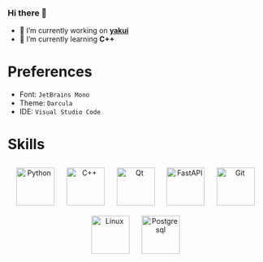 ### Hi there 👋

- 🔭 I’m currently working on [**yakui**](https://github.com/mmlvgx/yakui)
- 🌱 I’m currently learning **C++**

# Preferences
- Font: `JetBrains Mono`
- Theme: `Darcula`
- IDE: `Visual Studio Code`

# Skills
<div align="center">
  <img style="margin: 10px" src="https://profilinator.rishav.dev/skills-assets/python-original.svg" alt="Python" height="75" />
  <img style="margin: 10px" src="https://profilinator.rishav.dev/skills-assets/cplusplus-original.svg" alt="C++" height="75" />
  <img style="margin: 10px" src="https://upload.wikimedia.org/wikipedia/commons/thumb/0/0b/Qt_logo_2016.svg/2560px-Qt_logo_2016.svg.png" alt="Qt" height="75" />
  <img style="margin: 10px" src="https://cdn.worldvectorlogo.com/logos/fastapi.svg" alt="FastAPI" height="75" />
  <img style="margin: 10px" src="https://profilinator.rishav.dev/skills-assets/git-scm-icon.svg" alt="Git" height="75" />
  <img style="margin: 10px" src="https://profilinator.rishav.dev/skills-assets/linux-original.svg" alt="Linux" height="75" />
  <img style="margin: 10px" src="https://upload.wikimedia.org/wikipedia/commons/thumb/2/29/Postgresql_elephant.svg/1200px-Postgresql_elephant.svg.png" alt="Postgresql" height="75" />
</div>
